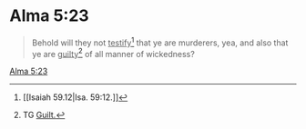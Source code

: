 # Alma 5:23

> Behold will they not <u>testify</u>[^a] that ye are murderers, yea, and also that ye are <u>guilty</u>[^b] of all manner of wickedness?

[Alma 5:23](https://www.churchofjesuschrist.org/study/scriptures/bofm/alma/5?lang=eng&id=p23#p23)


[^a]: [[Isaiah 59.12|Isa. 59:12.]]
[^b]: TG [Guilt.](https://www.churchofjesuschrist.org/study/scriptures/tg/guilt?lang=eng)
